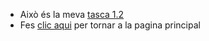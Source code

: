 - Això és la meva [tasca 1.2](Martorell_Serra_Andreu_Tasca1.2.pdf)
- Fes [clic aqui](../README.md) per tornar a la pagina principal